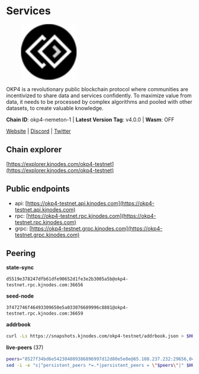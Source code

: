 # Services

<figure><img src="https://raw.githubusercontent.com/kj89/cosmos-images/main/logos/okp4.png" width="150" alt=""><figcaption></figcaption></figure>

OKP4 is a revolutionary public blockchain protocol where communities are incentivized to  share data and services confidently. To maximize value from data, it needs to be processed  by complex algorithms and pooled with other datasets, to create valuable knowledge.

**Chain ID**: okp4-nemeton-1 | **Latest Version Tag**: v4.0.0 | **Wasm**: OFF

[Website](https://okp4.network) | [Discord](https://discord.gg/okp4) | [Twitter](https://twitter.com/OKP4_Protocol)




## Chain explorer
[https://explorer.kjnodes.com/okp4-testnet](https://explorer.kjnodes.com/okp4-testnet)

## Public endpoints

* api: [https://okp4-testnet.api.kjnodes.com](https://okp4-testnet.api.kjnodes.com)
* rpc: [https://okp4-testnet.rpc.kjnodes.com](https://okp4-testnet.rpc.kjnodes.com)
* grpc: [https://okp4-testnet.grpc.kjnodes.com](https://okp4-testnet.grpc.kjnodes.com)

## Peering

**state-sync**

```text
d5519e378247dfb61dfe90652d1fe3e2b3005a5b@okp4-testnet.rpc.kjnodes.com:36656
```

**seed-node**

```text
3f472746f46493309650e5a033076689996c8881@okp4-testnet.rpc.kjnodes.com:36659
```

**addrbook**
```bash
curl -Ls https://snapshots.kjnodes.com/okp4-testnet/addrbook.json > $HOME/.okp4d/config/addrbook.json
```

**live-peers** (37)
```bash
peers="8527f34bd6e542304809386896997d12d80e5e0e@65.108.237.232:29656,0448864ede56d3c96d7d3bb8ea9f546b70cc722e@51.159.149.68:26656,82bb185819e5cf2bb6a9896447672efca27f28cb@65.109.15.202:26656,9d1482bc31fb4578a5c7f7f65c4e0aaf2dfc2336@213.239.215.77:36656,d5519e378247dfb61dfe90652d1fe3e2b3005a5b@65.109.68.190:36656,99f6675049e22a0216af0e2447e7a4c5021874cd@142.132.132.200:28656,ead118d7cbe51cbabf5a77b69db7255512f41023@88.208.34.134:60656,d132ad0c5b2afd0eab2d87351eeda46dc9d69312@46.228.205.200:26656,7dfc61d3ac9f6da7fa9f4893bc0ffa17ef8006e6@185.111.159.139:36656,42fbb917fca6787bc3ab774865f4bb1ef950f114@65.108.226.26:30656,b0b56d944cf1cc569a1e77e0923e075bad94d755@141.95.145.41:28656,8cdeb85dada114c959c36bb59ce258c65ae3a09c@88.198.242.163:36656,874373b78d2cd50e716aa464bf407581d9305655@94.250.201.130:27656,8bccab4596e8bc162763bad6597d43523e6c32f8@104.194.8.68:26656,6a66a38bdd5895ec6f1ce18b3430860a30e18e02@142.132.149.118:26656,78d923333e39e747c6a7fbfcc822ec6279990556@91.211.251.232:28656,d4305fcb7b20dc96481a6ae6ae84f281f3413a4e@65.109.37.58:13656,23e895e7d650f43e1f53522165607b71685f8cfa@65.108.75.107:26656,854cc8b83a48ba4394c1940b57d0f42ec013e033@38.242.251.204:26656,eef77b5ae1c37f3e5809ff928c329dde906be388@65.108.133.73:21656,c030413e39be95c397c6681639f5d48675554c0c@51.79.78.121:26646,d1c1b729eff9afe7dfd371f190df6282c82ccfad@65.109.89.5:31656,d1a0ff9bd7ea1ebd06bc7158f3523f5e557328be@163.172.135.127:26656,307fb25cd6998d0d5bd1d947571f6043c6bb4069@65.109.31.114:2280,be9841ace1d71a4c7681918ee39f5e00d8e96a82@213.239.216.252:36656,5c2a752c9b1952dbed075c56c600c3a79b58c395@95.214.55.232:26996,77324cc79d15d8bef4cc7462395062d73f51ad62@65.109.38.208:46656,052e10ce23cce3249f61853e2ca6a63102b7bddb@5.161.97.198:26656,74349a1cb9479b291866debe2042de8a2e88b850@65.108.233.109:17656,9ed2f8472bd5aa53cfc7a996cb6ca43f5c47e76f@185.163.64.143:26656,8a7605d8ae4338de5b7a0d5c70244ce05e377630@85.10.200.221:26656,15fdc722cd49ef7676205b6ad3120a84728d948c@65.108.225.158:17656,fe8bd9375c43a7cc6ef27e62d56af341a62e67c9@95.217.202.49:30656,c6abcdff7b29159bf5be14f43c8e877648136468@51.159.2.19:23098,ba469aac96159dbb49844406423180618d267007@65.108.120.21:26113,9f55b6fbf5d246138cc88acfe193ac45aa49c288@31.7.196.148:26656,9755cab2585a2794453a5b396ef13b893393366f@65.108.212.224:46673"
sed -i -e "s|^persistent_peers *=.*|persistent_peers = \"$peers\"|" $HOME/.okp4d/config/config.toml
```
